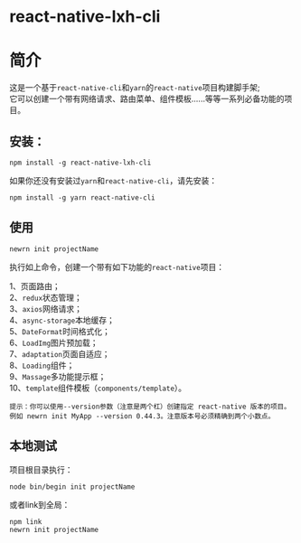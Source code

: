 react-native-lxh-cli
===
简介
===
这是一个基于`react-native-cli`和`yarn`的`react-native`项目构建脚手架;  
它可以创建一个带有网络请求、路由菜单、组件模板......等等一系列必备功能的项目。  

安装：  
---
    npm install -g react-native-lxh-cli
    
如果你还没有安装过`yarn`和`react-native-cli`，请先安装：

    npm install -g yarn react-native-cli   
使用
---
    newrn init projectName 
    
执行如上命令，创建一个带有如下功能的`react-native`项目：  
  
1、页面路由；  
2、`redux`状态管理；  
3、`axios`网络请求；  
4、`async-storage`本地缓存；   
5、`DateFormat`时间格式化；    
6、`LoadImg`图片预加载；   
7、`adaptation`页面自适应；   
8、`Loading`组件；   
9、`Massage`多功能提示框；   
10、`template`组件模板（`components/template`）。  

    提示：你可以使用--version参数（注意是两个杠）创建指定 react-native 版本的项目。
    例如 newrn init MyApp --version 0.44.3。注意版本号必须精确到两个小数点。

本地测试
---
项目根目录执行：  

    node bin/begin init projectName 
  
或者link到全局：

    npm link  
    newrn init projectName
